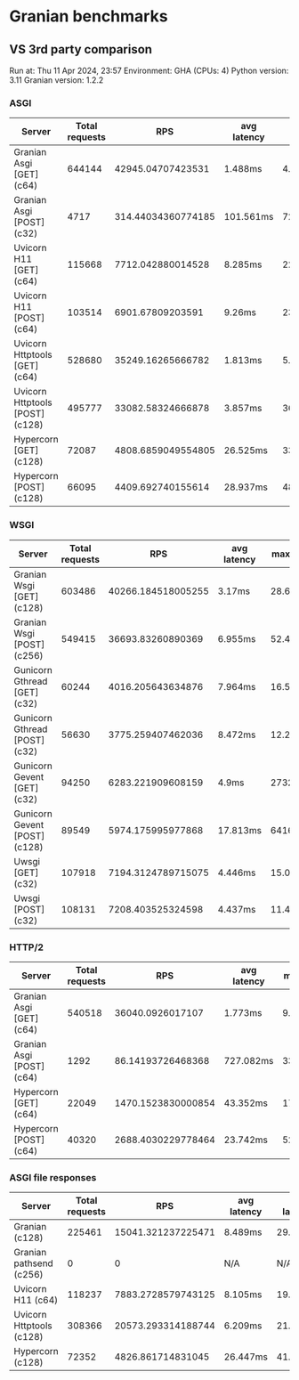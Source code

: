 
# Granian benchmarks

## VS 3rd party comparison

Run at: Thu 11 Apr 2024, 23:57
Environment: GHA (CPUs: 4)
Python version: 3.11
Granian version: 1.2.2

### ASGI

| Server | Total requests | RPS | avg latency | max latency |
| --- | --- | --- | --- | --- |
| Granian Asgi [GET] (c64) | 644144 | 42945.04707423531 | 1.488ms | 4.011ms |
| Granian Asgi [POST] (c32) | 4717 | 314.44034360774185 | 101.561ms | 722.927ms |
| Uvicorn H11 [GET] (c64) | 115668 | 7712.042880014528 | 8.285ms | 22.951ms |
| Uvicorn H11 [POST] (c64) | 103514 | 6901.67809203591 | 9.26ms | 23.888ms |
| Uvicorn Httptools [GET] (c64) | 528680 | 35249.16265666782 | 1.813ms | 5.71ms |
| Uvicorn Httptools [POST] (c128) | 495777 | 33082.58324666878 | 3.857ms | 36.519ms |
| Hypercorn [GET] (c128) | 72087 | 4808.6859049554805 | 26.525ms | 33.689ms |
| Hypercorn [POST] (c128) | 66095 | 4409.692740155614 | 28.937ms | 48.532ms |


### WSGI

| Server | Total requests | RPS | avg latency | max latency |
| --- | --- | --- | --- | --- |
| Granian Wsgi [GET] (c128) | 603486 | 40266.184518005255 | 3.17ms | 28.627ms |
| Granian Wsgi [POST] (c256) | 549415 | 36693.83260890369 | 6.955ms | 52.467ms |
| Gunicorn Gthread [GET] (c32) | 60244 | 4016.205643634876 | 7.964ms | 16.569ms |
| Gunicorn Gthread [POST] (c32) | 56630 | 3775.259407462036 | 8.472ms | 12.292ms |
| Gunicorn Gevent [GET] (c32) | 94250 | 6283.221909608159 | 4.9ms | 2732.202ms |
| Gunicorn Gevent [POST] (c128) | 89549 | 5974.175995977868 | 17.813ms | 6416.631ms |
| Uwsgi [GET] (c32) | 107918 | 7194.3124789715075 | 4.446ms | 15.004ms |
| Uwsgi [POST] (c32) | 108131 | 7208.403525324598 | 4.437ms | 11.456ms |


### HTTP/2

| Server | Total requests | RPS | avg latency | max latency |
| --- | --- | --- | --- | --- |
| Granian Asgi [GET] (c64) | 540518 | 36040.0926017107 | 1.773ms | 9.625ms |
| Granian Asgi [POST] (c64) | 1292 | 86.14193726468368 | 727.082ms | 3354.925ms |
| Hypercorn [GET] (c64) | 22049 | 1470.1523830000854 | 43.352ms | 174.618ms |
| Hypercorn [POST] (c64) | 40320 | 2688.4030229778464 | 23.742ms | 52.401ms |


### ASGI file responses

| Server | Total requests | RPS | avg latency | max latency |
| --- | --- | --- | --- | --- |
| Granian (c128) | 225461 | 15041.321237225471 | 8.489ms | 29.073ms |
| Granian pathsend (c256) | 0 | 0 | N/A | N/A |
| Uvicorn H11 (c64) | 118237 | 7883.2728579743125 | 8.105ms | 19.082ms |
| Uvicorn Httptools (c128) | 308366 | 20573.293314188744 | 6.209ms | 21.775ms |
| Hypercorn (c128) | 72352 | 4826.861714831045 | 26.447ms | 41.253ms |

